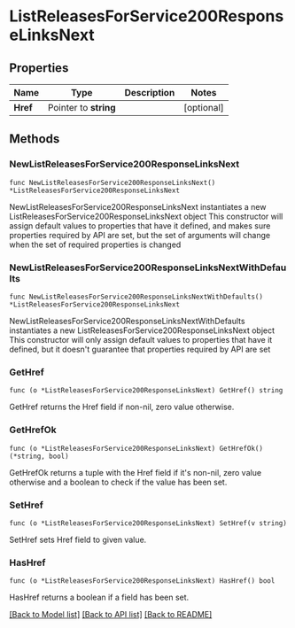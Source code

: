 # ListReleasesForService200ResponseLinksNext

## Properties

Name | Type | Description | Notes
------------ | ------------- | ------------- | -------------
**Href** | Pointer to **string** |  | [optional] 

## Methods

### NewListReleasesForService200ResponseLinksNext

`func NewListReleasesForService200ResponseLinksNext() *ListReleasesForService200ResponseLinksNext`

NewListReleasesForService200ResponseLinksNext instantiates a new ListReleasesForService200ResponseLinksNext object
This constructor will assign default values to properties that have it defined,
and makes sure properties required by API are set, but the set of arguments
will change when the set of required properties is changed

### NewListReleasesForService200ResponseLinksNextWithDefaults

`func NewListReleasesForService200ResponseLinksNextWithDefaults() *ListReleasesForService200ResponseLinksNext`

NewListReleasesForService200ResponseLinksNextWithDefaults instantiates a new ListReleasesForService200ResponseLinksNext object
This constructor will only assign default values to properties that have it defined,
but it doesn't guarantee that properties required by API are set

### GetHref

`func (o *ListReleasesForService200ResponseLinksNext) GetHref() string`

GetHref returns the Href field if non-nil, zero value otherwise.

### GetHrefOk

`func (o *ListReleasesForService200ResponseLinksNext) GetHrefOk() (*string, bool)`

GetHrefOk returns a tuple with the Href field if it's non-nil, zero value otherwise
and a boolean to check if the value has been set.

### SetHref

`func (o *ListReleasesForService200ResponseLinksNext) SetHref(v string)`

SetHref sets Href field to given value.

### HasHref

`func (o *ListReleasesForService200ResponseLinksNext) HasHref() bool`

HasHref returns a boolean if a field has been set.


[[Back to Model list]](../README.md#documentation-for-models) [[Back to API list]](../README.md#documentation-for-api-endpoints) [[Back to README]](../README.md)


